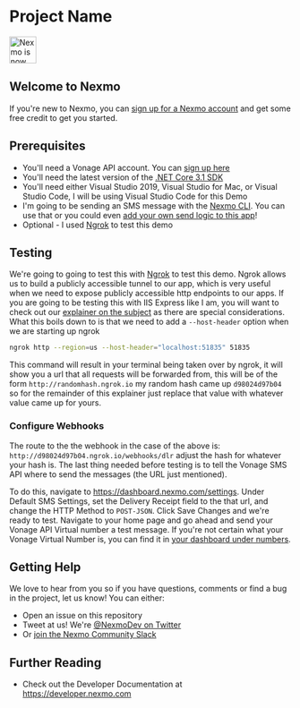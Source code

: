 # Project Name

<img src="https://developer.nexmo.com/assets/images/Vonage_Nexmo.svg" height="48px" alt="Nexmo is now known as Vonage" />

<!-- Add a paragraph about the project. What does it do? Who is it for? Is it actively supported? Your reader just clicked on a random link from another web page and has no idea what Nexmo is ... -->

## Welcome to Nexmo

<!-- change "github-repo" at the end of the link to be the name of your repo, this helps us understand which projects are driving signups so we can do more stuff that developers love -->

If you're new to Nexmo, you can [sign up for a Nexmo account](https://dashboard.nexmo.com/sign-up?utm_source=DEV_REL&utm_medium=github&utm_campaign=receive-dlr-aspnet-core) and get some free credit to get you started.

## Prerequisites

* You'll need a Vonage API account. You can [sign up here](https://dashboard.nexmo.com/sign-up)
* You'll need the latest version of the [.NET Core 3.1 SDK](https://dotnet.microsoft.com/download/dotnet-core/3.1)
* You'll need either Visual Studio 2019, Visual Studio for Mac, or Visual Studio Code, I will be using Visual Studio Code for this Demo
* I'm going to be sending an SMS message with the [Nexmo CLI](https://github.com/Nexmo/nexmo-cli). You can use that or you could even [add your own send logic to this app](https://developer.nexmo.com/messaging/sms/code-snippets/send-an-sms/dotnet)!
* Optional - I used [Ngrok](https://developer.nexmo.com/tools/ngrok) to test this demo

## Testing

We're going to going to test this with [Ngrok](https://developer.nexmo.com/tools/ngrok) to test this demo. Ngrok allows us to build a publicly accessible tunnel to our app, which is very useful when we need to expose publicly accessible http endpoints to our apps. If you are going to be testing this with IIS Express like I am, you will want to check out our [explainer on the subject](https://developer.nexmo.com/tools/ngrok#usage-with-iis-express) as there are special considerations. What this boils down to is that we need to add a `--host-header` option when we are starting up ngrok

```sh
ngrok http --region=us --host-header="localhost:51835" 51835
```

This command will result in your terminal being taken over by ngrok, it will show you a url that all requests will be forwarded from, this will be of the form `http://randomhash.ngrok.io` my random hash came up `d98024d97b04` so for the remainder of this explainer just replace that value with whatever value came up for yours.

### Configure Webhooks

The route to the the webhook in the case of the above is: `http://d98024d97b04.ngrok.io/webhooks/dlr` adjust the hash for whatever your hash is. The last thing needed before testing is to tell the Vonage SMS API where to send the messages (the URL just mentioned).

To do this, navigate to https://dashboard.nexmo.com/settings. Under Default SMS Settings, set the Delivery Receipt field to the that url, and change the HTTP Method to `POST-JSON`. Click Save Changes and we're ready to test. Navigate to your home page and go ahead and send your Vonage API Virtual number a test message. If you're not certain what your Vonage Virtual Number is, you can find it in [your dashboard under numbers](https://dashboard.nexmo.com/your-numbers).

## Getting Help

We love to hear from you so if you have questions, comments or find a bug in the project, let us know! You can either:

* Open an issue on this repository
* Tweet at us! We're [@NexmoDev on Twitter](https://twitter.com/NexmoDev)
* Or [join the Nexmo Community Slack](https://developer.nexmo.com/community/slack)

## Further Reading

* Check out the Developer Documentation at <https://developer.nexmo.com>

<!-- add links to the api reference, other documentation, related blog posts, whatever someone who has read this far might find interesting :) -->


